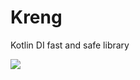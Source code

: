 # Kreng
Kotlin DI fast and safe library

<img src="https://www.meme-arsenal.com/memes/7cbf0cd524871538f80199dd69325ce0.jpg">
